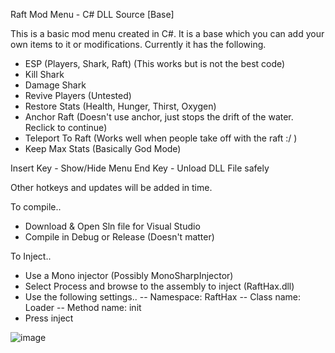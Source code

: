 Raft Mod Menu - C# DLL Source [Base]

This is a basic mod menu created in C#. It is a base which you can add your own items to it or modifications. Currently it has the following.

- ESP (Players, Shark, Raft) (This works but is not the best code)
- Kill Shark
- Damage Shark
- Revive Players (Untested)
- Restore Stats (Health, Hunger, Thirst, Oxygen)
- Anchor Raft (Doesn't use anchor, just stops the drift of the water. Reclick to continue)
- Teleport To Raft (Works well when people take off with the raft :/ )
- Keep Max Stats (Basically God Mode)

Insert Key - Show/Hide Menu
End Key - Unload DLL File safely

Other hotkeys and updates will be added in time.

To compile..
- Download & Open Sln file for Visual Studio
- Compile in Debug or Release (Doesn't matter)

To Inject..
- Use a Mono injector (Possibly MonoSharpInjector)
- Select Process and browse to the assembly to inject (RaftHax.dll)
- Use the following settings..
 -- Namespace: RaftHax
 -- Class name: Loader
 -- Method name: init
- Press inject


![image](https://user-images.githubusercontent.com/38970826/177060045-caa38e35-e367-4e6e-ba6b-34400c7bb25e.png)

